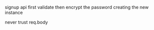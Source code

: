 signup api 
first  validate  then encrypt the password
creating the new instance

never trust req.body 